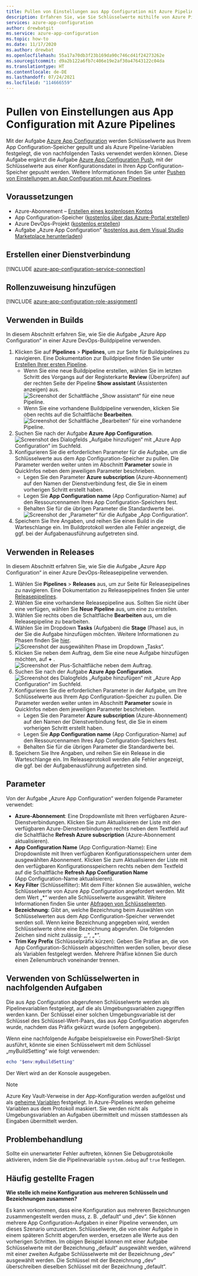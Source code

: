 ```yaml
---
title: Pullen von Einstellungen aus App Configuration mit Azure Pipelines
description: Erfahren Sie, wie Sie Schlüsselwerte mithilfe von Azure Pipelines aus einem App Configuration-Speicher pullen.
services: azure-app-configuration
author: drewbatgit
ms.service: azure-app-configuration
ms.topic: how-to
ms.date: 11/17/2020
ms.author: drewbat
ms.openlocfilehash: 55a17a70db3f23b169da90c746cd41f24273262e
ms.sourcegitcommit: d9a2b122a6fb7c406e19e2af30a47643122c04da
ms.translationtype: HT
ms.contentlocale: de-DE
ms.lasthandoff: 07/24/2021
ms.locfileid: "114666559"
---
```

# <a name="pull-settings-to-app-configuration-with-azure-pipelines"></a>Pullen von Einstellungen aus App Configuration mit Azure Pipelines

Mit der Aufgabe [Azure App Configuration](https://marketplace.visualstudio.com/items?itemName=AzureAppConfiguration.azure-app-configuration-task) werden Schlüsselwerte aus Ihrem App Configuration-Speicher gepullt und als Azure Pipeline-Variablen festgelegt, die von nachfolgenden Tasks verwendet werden können. Diese Aufgabe ergänzt die Aufgabe [Azure App Configuration Push](https://marketplace.visualstudio.com/items?itemName=AzureAppConfiguration.azure-app-configuration-task-push), mit der Schlüsselwerte aus einer Konfigurationsdatei in Ihren App Configuration-Speicher gepusht werden. Weitere Informationen finden Sie unter [Pushen von Einstellungen an App Configuration mit Azure Pipelines](push-kv-devops-pipeline.md).

## <a name="prerequisites"></a>Voraussetzungen

- Azure-Abonnement – [Erstellen eines kostenlosen Kontos](https://azure.microsoft.com/free/)
- App Configuration-Speicher ([kostenlos über das Azure-Portal erstellen](https://portal.azure.com))
- Azure DevOps-Projekt ([kostenlos erstellen](https://go.microsoft.com/fwlink/?LinkId=2014881))
- Aufgabe „Azure App Configuration“ ([kostenlos aus dem Visual Studio Marketplace herunterladen](https://marketplace.visualstudio.com/items?itemName=AzureAppConfiguration.azure-app-configuration-task#:~:text=Navigate%20to%20the%20Tasks%20tab,the%20Azure%20App%20Configuration%20instance.))  

## <a name="create-a-service-connection"></a>Erstellen einer Dienstverbindung

[!INCLUDE [azure-app-configuration-service-connection](../../includes/azure-app-configuration-service-connection.md)]

## <a name="add-role-assignment"></a>Rollenzuweisung hinzufügen

[!INCLUDE [azure-app-configuration-role-assignment](../../includes/azure-app-configuration-role-assignment.md)]

## <a name="use-in-builds"></a>Verwenden in Builds

In diesem Abschnitt erfahren Sie, wie Sie die Aufgabe „Azure App Configuration“ in einer Azure DevOps-Buildpipeline verwenden.

1. Klicken Sie auf **Pipelines** > **Pipelines**, um zur Seite für Buildpipelines zu navigieren. Eine Dokumentation zur Buildpipeline finden Sie unter [Erstellen Ihrer ersten Pipeline](/azure/devops/pipelines/create-first-pipeline?tabs=net%2Ctfs-2018-2%2Cbrowser).
      - Wenn Sie eine neue Buildpipeline erstellen, wählen Sie im letzten Schritt des Vorgangs auf der Registerkarte **Review** (Überprüfen) auf der rechten Seite der Pipeline **Show assistant** (Assistenten anzeigen) aus.
      ![Screenshot der Schaltfläche „Show assistant“ für eine neue Pipeline.](./media/new-pipeline-show-assistant.png)
      - Wenn Sie eine vorhandene Buildpipeline verwenden, klicken Sie oben rechts auf die Schaltfläche **Bearbeiten**.
      ![Screenshot der Schaltfläche „Bearbeiten“ für eine vorhandene Pipeline.](./media/existing-pipeline-show-assistant.png)
1. Suchen Sie nach der Aufgabe **Azure App Configuration**.
![Screenshot des Dialogfelds „Aufgabe hinzufügen“ mit „Azure App Configuration“ im Suchfeld.](./media/add-azure-app-configuration-task.png)
1. Konfigurieren Sie die erforderlichen Parameter für die Aufgabe, um die Schlüsselwerte aus dem App Configuration-Speicher zu pullen. Die Parameter werden weiter unten im Abschnitt **Parameter** sowie in QuickInfos neben dem jeweiligen Parameter beschrieben.
      - Legen Sie den Parameter **Azure subscription** (Azure-Abonnement) auf den Namen der Dienstverbindung fest, die Sie in einem vorherigen Schritt erstellt haben.
      - Legen Sie **App Configuration name** (App Configuration-Name) auf den Ressourcennamen Ihres App Configuration-Speichers fest.
      - Behalten Sie für die übrigen Parameter die Standardwerte bei.
![Screenshot der „Parameter“ für die Aufgabe „App Configuration“.](./media/azure-app-configuration-parameters.png)
1. Speichern Sie Ihre Angaben, und reihen Sie einen Build in die Warteschlange ein. Im Buildprotokoll werden alle Fehler angezeigt, die ggf. bei der Aufgabenausführung aufgetreten sind.

## <a name="use-in-releases"></a>Verwenden in Releases

In diesem Abschnitt erfahren Sie, wie Sie die Aufgabe „Azure App Configuration“ in einer Azure DevOps-Releasepipeline verwenden.

1. Wählen Sie **Pipelines** > **Releases** aus, um zur Seite für Releasepipelines zu navigieren. Eine Dokumentation zu Releasepipelines finden Sie unter [Releasepipelines](/azure/devops/pipelines/release).
1. Wählen Sie eine vorhandene Releasepipeline aus. Sollten Sie nicht über eine verfügen, wählen Sie **Neue Pipeline** aus, um eine zu erstellen.
1. Wählen Sie rechts oben die Schaltfläche **Bearbeiten** aus, um die Releasepipeline zu bearbeiten.
1. Wählen Sie im Dropdown **Tasks** (Aufgaben) die **Stage** (Phase) aus, in der Sie die Aufgabe hinzufügen möchten. Weitere Informationen zu Phasen finden Sie [hier](/azure/devops/pipelines/release/environments).
![Screenshot der ausgewählten Phase im Dropdown „Tasks“.](./media/pipeline-stage-tasks.png)
1. Klicken Sie neben dem Auftrag, dem Sie eine neue Aufgabe hinzufügen möchten, auf **+** .
![Screenshot der Plus-Schaltfläche neben dem Auftrag.](./media/add-task-to-job.png)
1. Suchen Sie nach der Aufgabe **Azure App Configuration**.
![Screenshot des Dialogfelds „Aufgabe hinzufügen“ mit „Azure App Configuration“ im Suchfeld.](./media/add-azure-app-configuration-task.png)
1. Konfigurieren Sie die erforderlichen Parameter in der Aufgabe, um Ihre Schlüsselwerte aus Ihrem App Configuration-Speicher zu pullen. Die Parameter werden weiter unten im Abschnitt **Parameter** sowie in QuickInfos neben dem jeweiligen Parameter beschrieben.
      - Legen Sie den Parameter **Azure subscription** (Azure-Abonnement) auf den Namen der Dienstverbindung fest, die Sie in einem vorherigen Schritt erstellt haben.
      - Legen Sie **App Configuration name** (App Configuration-Name) auf den Ressourcennamen Ihres App Configuration-Speichers fest.
      - Behalten Sie für die übrigen Parameter die Standardwerte bei.
1. Speichern Sie Ihre Angaben, und reihen Sie ein Release in die Warteschlange ein. Im Releaseprotokoll werden alle Fehler angezeigt, die ggf. bei der Aufgabenausführung aufgetreten sind.

## <a name="parameters"></a>Parameter

Von der Aufgabe „Azure App Configuration“ werden folgende Parameter verwendet:

- **Azure-Abonnement**: Eine Dropdownliste mit Ihren verfügbaren Azure-Dienstverbindungen. Klicken Sie zum Aktualisieren der Liste mit den verfügbaren Azure-Dienstverbindungen rechts neben dem Textfeld auf die Schaltfläche **Refresh Azure subscription** (Azure-Abonnement aktualisieren).
- **App Configuration Name** (App Configuration-Name): Eine Dropdownliste mit Ihren verfügbaren Konfigurationsspeichern unter dem ausgewählten Abonnement. Klicken Sie zum Aktualisieren der Liste mit den verfügbaren Konfigurationsspeichern rechts neben dem Textfeld auf die Schaltfläche **Refresh App Configuration Name** (App Configuration-Name aktualisieren).
- **Key Filter** (Schlüsselfilter): Mit dem Filter können Sie auswählen, welche Schlüsselwerte von Azure App Configuration angefordert werden. Mit dem Wert „*“ werden alle Schlüsselwerte ausgewählt. Weitere Informationen finden Sie unter [Abfragen von Schlüsselwerten](concept-key-value.md#query-key-values).
- **Bezeichnung:** Gibt an, welche Bezeichnung beim Auswählen von Schlüsselwerten aus dem App Configuration-Speicher verwendet werden soll. Wenn keine Bezeichnung angegeben wird, werden Schlüsselwerte ohne eine Bezeichnung abgerufen. Die folgenden Zeichen sind nicht zulässig: „,“, „*“.
- **Trim Key Prefix** (Schlüsselpräfix kürzen): Geben Sie Präfixe an, die von App Configuration-Schlüsseln abgeschnitten werden sollen, bevor diese als Variablen festgelegt werden. Mehrere Präfixe können Sie durch einen Zeilenumbruch voneinander trennen.

## <a name="use-key-values-in-subsequent-tasks"></a>Verwenden von Schlüsselwerten in nachfolgenden Aufgaben

Die aus App Configuration abgerufenen Schlüsselwerte werden als Pipelinevariablen festgelegt, auf die als Umgebungsvariablen zugegriffen werden kann. Der Schlüssel einer solchen Umgebungsvariable ist der Schlüssel des Schlüssel-Wert-Paars, das aus App Configuration abgerufen wurde, nachdem das Präfix gekürzt wurde (sofern angegeben).

Wenn eine nachfolgende Aufgabe beispielsweise ein PowerShell-Skript ausführt, könnte sie einen Schlüsselwert mit dem Schlüssel „myBuildSetting“ wie folgt verwenden:
```powershell
echo "$env:myBuildSetting"
```
Der Wert wird an der Konsole ausgegeben.

> [!NOTE]
> Azure Key Vault-Verweise in der App-Konfiguration werden aufgelöst und als [geheime Variablen](/azure/devops/pipelines/process/variables#secret-variables) festgelegt. In Azure-Pipelines werden geheime Variablen aus dem Protokoll maskiert. Sie werden nicht als Umgebungsvariablen an Aufgaben übermittelt und müssen stattdessen als Eingaben übermittelt werden. 

## <a name="troubleshooting"></a>Problembehandlung

Sollte ein unerwarteter Fehler auftreten, können Sie Debugprotokolle aktivieren, indem Sie die Pipelinevariable `system.debug` auf `true` festlegen.

## <a name="faq"></a>Häufig gestellte Fragen

**Wie stelle ich meine Konfiguration aus mehreren Schlüsseln und Bezeichnungen zusammen?**

Es kann vorkommen, dass eine Konfiguration aus mehreren Bezeichnungen zusammengestellt werden muss, z. B. „default“ und „dev“. Sie können mehrere App Configuration-Aufgaben in einer Pipeline verwenden, um dieses Szenario umzusetzen. Schlüsselwerte, die von einer Aufgabe in einem späteren Schritt abgerufen werden, ersetzen alle Werte aus den vorherigen Schritten. Im obigen Beispiel können mit einer Aufgabe Schlüsselwerte mit der Bezeichnung „default“ ausgewählt werden, während mit einer zweiten Aufgabe Schlüsselwerte mit der Bezeichnung „dev“ ausgewählt werden. Die Schlüssel mit der Bezeichnung „dev“ überschreiben dieselben Schlüssel mit der Bezeichnung „default“.
